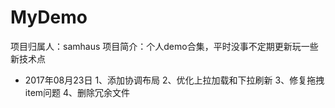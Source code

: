 # MyDemo
项目归属人：samhaus
项目简介：个人demo合集，平时没事不定期更新玩一些新技术点


* 2017年08月23日
1、添加协调布局
2、优化上拉加载和下拉刷新
3、修复拖拽item问题
4、删除冗余文件